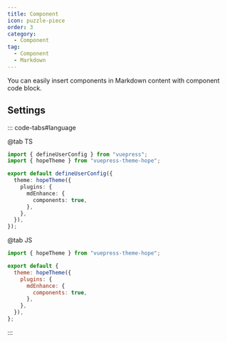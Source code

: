 ```yaml
---
title: Component
icon: puzzle-piece
order: 3
category:
  - Component
tag:
  - Component
  - Markdown
---
```


You can easily insert components in Markdown content with component code block.

<!-- more -->

## Settings

::: code-tabs#language

@tab TS

```ts {8-10} title=".vuepress/config.ts"
import { defineUserConfig } from "vuepress";
import { hopeTheme } from "vuepress-theme-hope";

export default defineUserConfig({
  theme: hopeTheme({
    plugins: {
      mdEnhance: {
        components: true,
      },
    },
  }),
});
```

@tab JS

```js {7-9} title=".vuepress/config.js"
import { hopeTheme } from "vuepress-theme-hope";

export default {
  theme: hopeTheme({
    plugins: {
      mdEnhance: {
        components: true,
      },
    },
  }),
};
```

:::

<!-- @include: @md-enhance/guide/content/component.md#after -->
